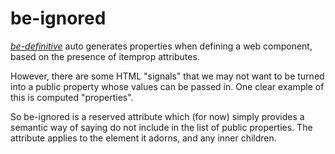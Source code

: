 # be-ignored

*[be-definitive](https://github.com/bahrus-be-definitive)* auto generates properties when defining a web component, based on the presence of itemprop attributes.

However, there are some HTML "signals" that we may not want to be turned into a public property whose values can be passed in.  One clear example of this is computed "properties".

So be-ignored is a reserved attribute which (for now) simply provides a semantic way of saying do not include in the list of public properties.  The attribute applies to the element it adorns, and any inner children.